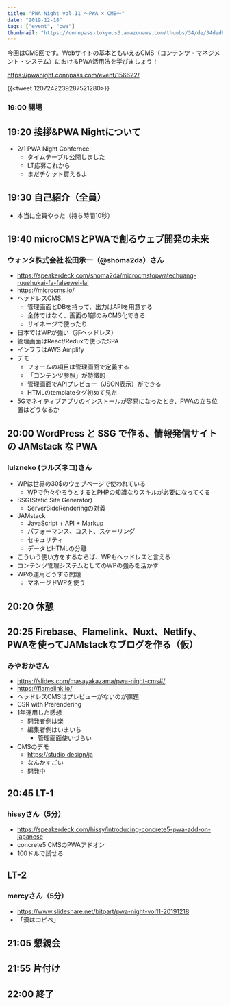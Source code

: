 ```yaml
---
title: "PWA Night vol.11 ～PWA × CMS～"
date: "2019-12-18"
tags: ["event", "pwa"]
thumbnail: "https://connpass-tokyo.s3.amazonaws.com/thumbs/34/de/34ded8d0597173d77961c4f28d74c1ea.png"
---
```


今回はCMS回です。Webサイトの基本ともいえるCMS（コンテンツ・マネジメント・システム）におけるPWA活用法を学びましょう！

https://pwanight.connpass.com/event/156622/

{{<tweet 1207242239287521280>}}

### 19:00	開場

## 19:20	挨拶&PWA Nightについて
* 2/1 PWA Night Confernce
  - タイムテーブル公開しました
  - LT応募これから
  - まだチケット買えるよ

## 19:30	自己紹介（全員）
* 本当に全員やった（持ち時間10秒）

## 19:40	microCMSとPWAで創るウェブ開発の未来
### ウォンタ株式会社 松田承一（@shoma2da）さん
* https://speakerdeck.com/shoma2da/microcmstopwatechuang-ruuehukai-fa-falsewei-lai
* https://microcms.io/
* ヘッドレスCMS
  - 管理画面とDBを持って、出力はAPIを用意する
  - 全体ではなく、画面の1部のみCMS化できる
  - サイネージで使ったり
* 日本ではWPが強い（非ヘッドレス）
* 管理画面はReact/Reduxで使ったSPA
* インフラはAWS Amplify
* デモ
  - フォームの項目は管理画面で定義する
  - 「コンテンツ参照」が特徴的
  - 管理画面でAPIプレビュー（JSON表示）ができる
  - HTMLのtemplateタグ初めて見た
* 5Gでネイティブアプリのインストールが容易になったとき、PWAの立ち位置はどうなるか

## 20:00	WordPress と SSG で作る、情報発信サイト の JAMstack な PWA
### lulzneko (ラルズネコ)さん
* WPは世界の30$のウェブページで使われている
  - WPで色々やろうとするとPHPの知識なりスキルが必要になってくる
* SSG(Static Site Generator)
  - ServerSideRenderingの対義
* JAMstack
  - JavaScript + API + Markup
  - パフォーマンス、コスト、スケーリング
  - セキュリティ
  - データとHTMLの分離
* こういう使い方をするならば、WPもヘッドレスと言える
* コンテンツ管理システムとしてのWPの強みを活かす
* WPの運用どうする問題
  - マネージドWPを使う

## 20:20	休憩

## 20:25	Firebase、Flamelink、Nuxt、Netlify、PWAを使ってJAMstackなブログを作る（仮）
### みやおかさん
* https://slides.com/masayakazama/pwa-night-cms#/
* https://flamelink.io/
* ヘッドレスCMSはプレビューがないのが課題
* CSR with Prerendering
* 1年運用した感想
  - 開発者側は楽
  - 編集者側はいまいち
    - 管理画面使いづらい
* CMSのデモ
  - https://studio.design/ja
  - なんかすごい
  - 開発中

## 20:45	LT-1
### hissyさん（5分）
* https://speakerdeck.com/hissy/introducing-concrete5-pwa-add-on-japanese
* concrete5 CMSのPWAアドオン
* 100ドルで試せる

## LT-2
### mercyさん（5分）
* https://www.slideshare.net/bitpart/pwa-night-vol11-20191218
* 「漢はコピペ」

## 21:05	懇親会

## 21:55	片付け

## 22:00	終了
